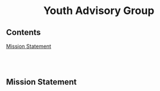 <h1 align="center"> Youth Advisory Group </h1>

## Contents
[Mission Statement](yga.md#mission-statement)

<br>
<br>

## Mission Statement



<br>
<br>
<br>
<br>
<br>
<br>
